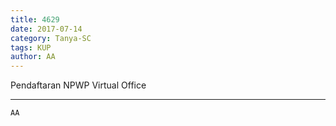 ```yaml
---
title: 4629
date: 2017-07-14
category: Tanya-SC
tags: KUP
author: AA
---
```


Pendaftaran NPWP Virtual Office

---



`AA`
